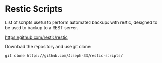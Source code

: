 # Restic Scripts

List of scripts useful to perform automated backups with restic, designed to be used to backup to a REST server.

https://github.com/restic/restic

Download the repository and use git clone:

`git clone https://github.com/Joseph-33/restic-scripts/`
